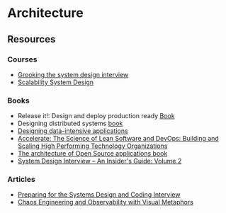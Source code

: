 # Architecture

## Resources

### Courses

* [Grooking the system design interview](https://www.educative.io/courses/grokking-the-system-design-interview)
* [Scalability System Design](https://www.educative.io/path/scalability-system-design)

### Books

* Release it!: Design and deploy production ready [Book](https://www.amazon.es/Release-Design-Deploy-Production-Ready-Software/dp/1680502395)
* Designing distributed systems [book](https://www.amazon.com/dp/B079YTM4FC/ref=dp-kindle-redirect?\_encoding=UTF8\&btkr=1)
* [Designing data-intensive applications](https://www.amazon.com/Designing-Data-Intensive-Applications-Reliable-Maintainable/dp/1449373321)
* [Accelerate: The Science of Lean Software and DevOps: Building and Scaling High Performing Technology Organizations](https://www.amazon.com/-/es/Nicole-Forsgren-PhD-ebook/dp/B07B9F83WM)
* [The architecture of Open Source applications book](https://aosabook.org/en/index.html)
* [System Design Interview – An Insider's Guide: Volume 2](https://www.amazon.com/dp/1736049119)

### Articles

* [Preparing for the Systems Design and Coding Interview](https://blog.pragmaticengineer.com/preparing-for-the-systems-design-and-coding-interviews/)
* [Chaos Engineering and Observability with Visual Metaphors](https://www.infoq.com/articles/chaos-engineering-observability-visual-metaphors/)



